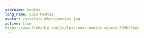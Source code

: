 ```yaml
---
username: montes
long_name: Luis Montes
avatar: /assets/authors/montes.jpg
active: true
https://www.linkedin.com/in/luis-omar-montes-aguero-399b854a/
---
```

